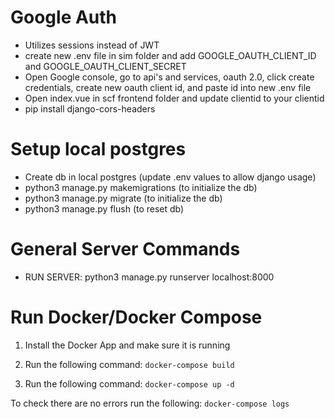 # Google Auth
- Utilizes sessions instead of JWT
- create new .env file in sim folder and add GOOGLE_OAUTH_CLIENT_ID and GOOGLE_OAUTH_CLIENT_SECRET
- Open Google console, go to api's and services, oauth 2.0, click create credentials, create new oauth client id, and paste id into new .env file
- Open index.vue in scf frontend folder and update clientid to your clientid
- pip install django-cors-headers

# Setup local postgres
- Create db in local postgres (update .env values to allow django usage)
- python3 manage.py makemigrations (to initialize the db)
- python3 manage.py migrate (to initialize the db)
- python3 manage.py flush (to reset db)

# General Server Commands
- RUN SERVER: python3 manage.py runserver localhost:8000


# Run Docker/Docker Compose

1. Install the Docker App and make sure it is running

2. Run the following command: `docker-compose build`

3. Run the following command: `docker-compose up -d`

To check there are no errors run the following: 
`docker-compose logs`